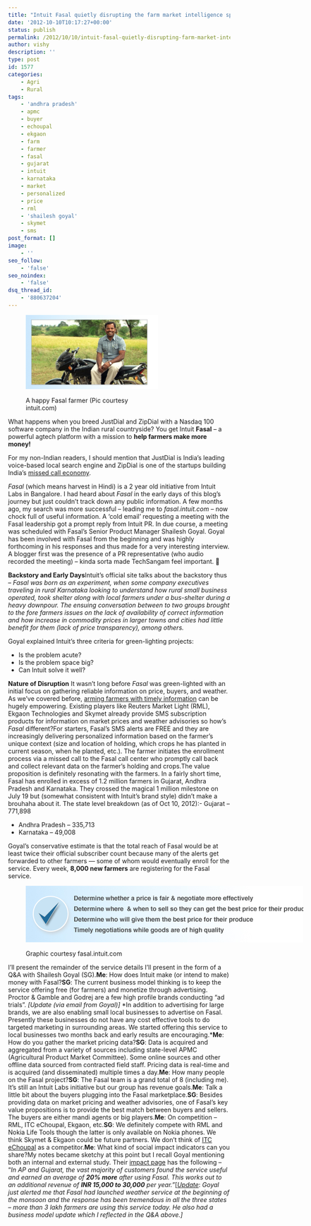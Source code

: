 ```yaml
---
title: "Intuit Fasal quietly disrupting the farm market intelligence space"
date: '2012-10-10T10:17:27+00:00'
status: publish
permalink: /2012/10/10/intuit-fasal-quietly-disrupting-farm-market-intelligence-space
author: vishy
description: ''
type: post
id: 1577
categories:
    - Agri
    - Rural
tags:
    - 'andhra pradesh'
    - apmc
    - buyer
    - echoupal
    - ekgaon
    - farm
    - farmer
    - fasal
    - gujarat
    - intuit
    - karnataka
    - market
    - personalized
    - price
    - rml
    - 'shailesh goyal'
    - skymet
    - sms
post_format: []
image:
    - ''
seo_follow:
    - 'false'
seo_noindex:
    - 'false'
dsq_thread_id:
    - '880637204'
---
```

<figure aria-describedby="caption-attachment-1829" class="wp-caption alignleft" id="attachment_1829" style="width: 300px">

[![](../../../../uploads/2012/07/fasal-farmers-more-money.jpg "fasal-farmers-more-money")](../../../../uploads/2012/07/fasal-farmers-more-money.jpg)<figcaption class="wp-caption-text" id="caption-attachment-1829">A happy Fasal farmer (Pic courtesy intuit.com)</figcaption></figure>

What happens when you breed JustDial and ZipDial with a Nasdaq 100 software company in the Indian rural countryside? You get Intuit **Fasal** – a powerful agtech platform with a mission to **help farmers make more money!**

For my non-Indian readers, I should mention that JustDial is India’s leading voice-based local search engine and ZipDial is one of the startups building India’s [missed call economy](http://gigaom.com/mobile/indias-missed-call-mobile-ecosystem-2/).

*Fasal* (which means harvest in Hindi) is a 2 year old initiative from Intuit Labs in Bangalore. I had heard about *Fasal* in the early days of this blog’s journey but just couldn’t track down any public information. A few months ago, my search was more successful – leading me to *fasal.intuit.com* – now chock full of useful information. A ‘cold email’ requesting a meeting with the Fasal leadership got a prompt reply from Intuit PR. In due course, a meeting was scheduled with Fasal’s Senior Product Manager Shailesh Goyal. Goyal has been involved with Fasal from the beginning and was highly forthcoming in his responses and thus made for a very interesting interview. A blogger first was the presence of a PR representative (who audio recorded the meeting) – kinda sorta made TechSangam feel important. 🙂

**Backstory and Early Days**Intuit’s official site talks about the backstory thus – *Fasal was born as an experiment, when some company executives traveling in rural Karnataka looking to understand how rural small business operated, took shelter along with local farmers under a bus-shelter during a heavy downpour. The ensuing conversation between to two groups brought to the fore farmers issues on the lack of availability of correct information and how increase in commodity prices in larger towns and cities had little benefit for them (lack of price transparency), among others.*

Goyal explained Intuit’s three criteria for green-lighting projects:

- Is the problem acute?
- Is the problem space big?
- Can Intuit solve it well?

 **Nature of Disruption** It wasn’t long before *Fasal* was green-lighted with an initial focus on gathering reliable information on price, buyers, and weather. As we’ve covered before, [arming farmers with timely information](http://www.techsangam.com/2012/02/17/arming-farmers-with-timely-information-what-it-really-means/) can be hugely empowering. Existing players like Reuters Market Light (RML), Ekgaon Technologies and Skymet already provide SMS subscription products for information on market prices and weather advisories so how’s *Fasal* different?For starters, Fasal’s SMS alerts are FREE and they are increasingly delivering personalized information based on the farmer’s unique context (size and location of holding, which crops he has planted in current season, when he planted, etc.). The farmer initiates the enrollment process via a missed call to the Fasal call center who promptly call back and collect relevant data on the farmer’s holding and crops.The value proposition is definitely resonating with the farmers. In a fairly short time, Fasal has enrolled in excess of 1.2 million farmers in Gujarat, Andhra Pradesh and Karnataka. They crossed the magical 1 million milestone on July 19 but (somewhat consistent with Intuit’s brand style) didn’t make a brouhaha about it. The state level breakdown (as of Oct 10, 2012):- Gujarat – 771,898
- Andhra Pradesh – 335,713
- Karnataka – 49,008

Goyal’s conservative estimate is that the total reach of Fasal would be at least twice their official subscriber count because many of the alerts get forwarded to other farmers — some of whom would eventually enroll for the service. Every week, **8,000 new farmers** are registering for the Fasal service.<figure aria-describedby="caption-attachment-1827" class="wp-caption aligncenter" id="attachment_1827" style="width: 630px">

[![](../../../../uploads/2012/07/fasal-service-benefits.jpg "fasal-service-benefits")](../../../../uploads/2012/07/fasal-service-benefits.jpg)<figcaption class="wp-caption-text" id="caption-attachment-1827">Graphic courtesy fasal.intuit.com</figcaption></figure>

I’ll present the remainder of the service details I’ll present in the form of a Q&amp;A with Shailesh Goyal (SG).**Me**: How does Intuit make (or intend to make) money with Fasal?**SG**: The current business model thinking is to keep the service offering free (for farmers) and monetize through advertising. Proctor &amp; Gamble and Godrej are a few high profile brands conducting “ad trials”. *\[Update (via email from Goyal)\]* *In addition to advertising for large brands, we are also enabling small local businesses to advertise on Fasal. Presently these businesses do not have any cost effective tools to do targeted marketing in surrounding areas. We started offering this service to local businesses two months back and early results are encouraging.***Me**: How do you gather the market pricing data?**SG**: Data is acquired and aggregated from a variety of sources including state-level APMC (Agricultural Product Market Committee). Some online sources and other offline data sourced from contracted field staff. Pricing data is real-time and is acquired (and disseminated) multiple times a day.**Me**: How many people on the Fasal project?**SG**: The Fasal team is a grand total of 8 (including me). It’s still an Intuit Labs initiative but our group has revenue goals.**Me**: Talk a little bit about the buyers plugging into the Fasal marketplace.**SG**: Besides providing data on market pricing and weather advisories, one of Fasal’s key value propositions is to provide the best match between buyers and sellers. The buyers are either mandi agents or big players.**Me**: On competition – RML, ITC eChoupal, Ekgaon, etc.**SG**: We definitely compete with RML and Nokia Life Tools though the latter is only available on Nokia phones. We think Skymet &amp; Ekgaon could be future partners. We don’t think of [ITC eChoupal](http://www.techsangam.com/2011/09/20/itc-e-choupal-model-to-increase-farmer-revenue-and-its-own-bottomline/) as a competitor.**Me**: What kind of social impact indicators can you share?My notes became sketchy at this point but I recall Goyal mentioning both an internal and external study. Their [impact page](http://fasal.intuit.com/impact.html) has the following – “*In AP and Gujarat, the vast majority of customers found the service useful and earned an average of **20% more** after using Fasal. This works out to an additional revenue of **INR 15,000 to 30,000** per year.”*\[<span style="text-decoration: underline;">*Update*</span>: *Goyal just alerted me that Fasal had launched weather service at the beginning of the monsoon and the response has been tremendous in all the three states – more than 3 lakh farmers are using this service today. He also had a business model update which I reflected in the Q&amp;A above.\]*